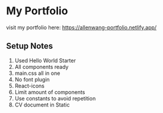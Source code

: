 # My Portfolio

visit my portfolio here: https://allenwang-portfolio.netlify.app/


## Setup Notes

1. Used Hello World Starter
2. All components ready
3. main.css all in one
4. No font plugin
5. React-icons
6. Limit amount of components
7. Use constants to avoid repetition
8. CV document in Static
